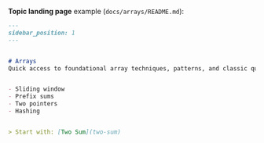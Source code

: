 **Topic landing page** example (`docs/arrays/README.md`):
```md
---
sidebar_position: 1
---


# Arrays
Quick access to foundational array techniques, patterns, and classic questions.


- Sliding window
- Prefix sums
- Two pointers
- Hashing


> Start with: [Two Sum](two-sum)